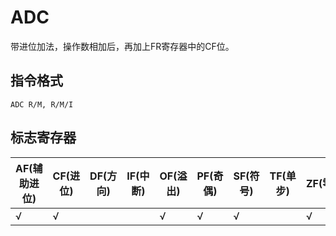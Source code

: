 # ADC
带进位加法，操作数相加后，再加上FR寄存器中的CF位。

## 指令格式
```
ADC R/M, R/M/I
```

## 标志寄存器
| AF(辅助进位) | CF(进位) | DF(方向) | IF(中断) | OF(溢出) | PF(奇偶) | SF(符号) | TF(单步) | ZF(零) |
|---|---|---|---|---|---|---|---|---|
| √ | √ |  |  | √ | √ | √ |  | √ |